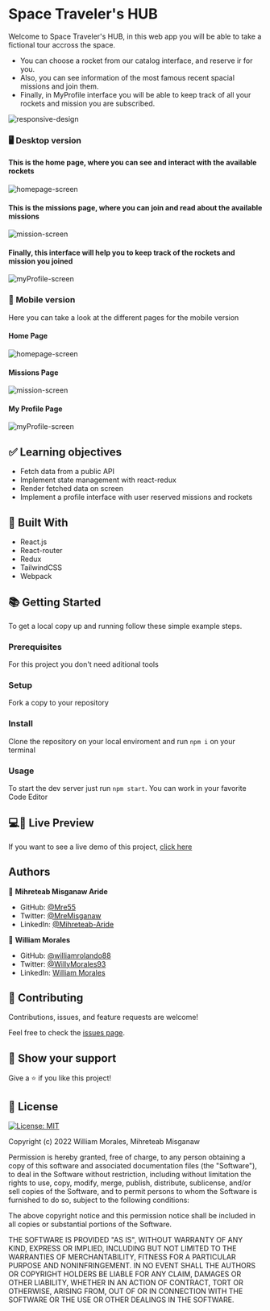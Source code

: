 # Space Traveler's HUB

Welcome to Space Traveler's HUB, in this web app you will be able to take a fictional tour accross the space.

- You can choose a rocket from our catalog interface, and reserve ir for you.
- Also, you can see information of the most famous recent spacial missions and join them.
- Finally, in MyProfile interface you will be able to keep track of all your rockets and mission you are subscribed.

![responsive-design](./screenshots/space-travelers-hub-preview.png)

### 🖥️ Desktop version

#### This is the home page, where you can see and interact with the available rockets

![homepage-screen](./screenshots/rockets-desktop.png)

#### This is the missions page, where you can join and read about the available missions

![mission-screen](./screenshots/missions-desktop.png)

#### Finally, this interface will help you to keep track of the rockets and mission you joined

![myProfile-screen](./screenshots/myProfile-desktop.png)

### 📱 Mobile version

Here you can take a look at the different pages for the mobile version

#### Home Page

![homepage-screen](./screenshots/rockets-mobile.png)

#### Missions Page

![mission-screen](./screenshots/missions-mobile.png)

#### My Profile Page

![myProfile-screen](./screenshots/myProfile-mobile.png)

## ✅ Learning objectives

- Fetch data from a public API
- Implement state management with react-redux
- Render fetched data on screen
- Implement a profile interface with user reserved missions and rockets

## 🧩 Built With

- React.js
- React-router
- Redux
- TailwindCSS
- Webpack

## 📚 Getting Started

To get a local copy up and running follow these simple example steps.

### Prerequisites

For this project you don't need aditional tools

<!-- For this project to run you will need the following tools:
- requisite -->

### Setup

Fork a copy to your repository

### Install

Clone the repository on your local enviroment and run `npm i` on your terminal

### Usage

To start the dev server just run `npm start`.
You can work in your favorite Code Editor

## 💻📱 Live Preview

<!-- There is no Live Demo available at the moment -->

If you want to see a live demo of this project, [click here](https://react-space-travelers-hub.herokuapp.com/)

## Authors

👤 **Mihreteab Misganaw Aride**

- GitHub: [@Mre55](https://github.com/Mre55)
- Twitter: [@MreMisganaw](https://twitter.com/MreMisganaw)
- LinkedIn: [@Mihreteab-Aride](https://www.linkedin.com/in/mihreteabaride/)

👤 **William Morales**

- GitHub: [@williamrolando88](https://github.com/williamrolando88)
- Twitter: [@WillyMorales93](https://twitter.com/WillyMorales93)
- LinkedIn: [William Morales](https://www.linkedin.com/in/william-morales-palma/)

## 🤝 Contributing

Contributions, issues, and feature requests are welcome!

Feel free to check the [issues page](../../issues).

## 👏 Show your support

Give a ⭐️ if you like this project!

<!-- ## 👍 Credits -->

<!--
GUI & Graphic Design: Cindy Shin

- Behance: [Cindy Shin](https://www.behance.net/adagio07)
-->

## 📝 License

[![License: MIT](https://img.shields.io/badge/License-MIT-yellow.svg)](https://opensource.org/licenses/MIT)

Copyright (c) 2022 William Morales, Mihreteab Misganaw

Permission is hereby granted, free of charge, to any person obtaining a copy of this software and associated documentation files (the "Software"), to deal in the Software without restriction, including without limitation the rights to use, copy, modify, merge, publish, distribute, sublicense, and/or sell copies of the Software, and to permit persons to whom the Software is furnished to do so, subject to the following conditions:

The above copyright notice and this permission notice shall be included in all copies or substantial portions of the Software.

THE SOFTWARE IS PROVIDED "AS IS", WITHOUT WARRANTY OF ANY KIND, EXPRESS OR IMPLIED, INCLUDING BUT NOT LIMITED TO THE WARRANTIES OF MERCHANTABILITY, FITNESS FOR A PARTICULAR PURPOSE AND NONINFRINGEMENT. IN NO EVENT SHALL THE AUTHORS OR COPYRIGHT HOLDERS BE LIABLE FOR ANY CLAIM, DAMAGES OR OTHER LIABILITY, WHETHER IN AN ACTION OF CONTRACT, TORT OR OTHERWISE, ARISING FROM, OUT OF OR IN CONNECTION WITH THE SOFTWARE OR THE USE OR OTHER DEALINGS IN THE SOFTWARE.
